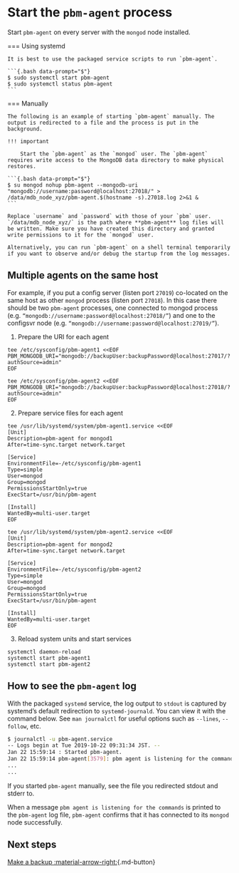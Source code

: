 # Start the `pbm-agent` process

Start `pbm-agent` on every server with the `mongod` node installed. 

=== Using systemd

    It is best to use the packaged service scripts to run `pbm-agent`.
    
    ```{.bash data-prompt="$"}
    $ sudo systemctl start pbm-agent
    $ sudo systemctl status pbm-agent
    ```

=== Manually

    The following is an example of starting `pbm-agent` manually. The output is redirected to a file and the process is put in the background.
    
    !!! important
    
        Start the `pbm-agent` as the `mongod` user. The `pbm-agent` requires write access to the MongoDB data directory to make physical restores.
    
    ```{.bash data-prompt="$"}
    $ su mongod nohup pbm-agent --mongodb-uri "mongodb://username:password@localhost:27018/" > /data/mdb_node_xyz/pbm-agent.$(hostname -s).27018.log 2>&1 &
    ```
    
    Replace `username` and `password` with those of your `pbm` user. `/data/mdb_node_xyz/` is the path where **pbm-agent** log files will be written. Make sure you have created this directory and granted write permissions to it for the `mongod` user.
    
    Alternatively, you can run `pbm-agent` on a shell terminal temporarily if you want to observe and/or debug the startup from the log messages.

## Multiple agents on the same host

For example, if you put a config server (listen port `27019`) co-located on the same host as other `mongod` process (listen port `27018`). 
In this case there should be two `pbm-agent` processes, one connected to mongod process (e.g. `“mongodb://username:password@localhost:27018/”`) and one to the configsvr node (e.g. `“mongodb://username:password@localhost:27019/”`).

1. Prepare the URI for each agent
```
tee /etc/sysconfig/pbm-agent1 <<EOF
PBM_MONGODB_URI="mongodb://backupUser:backupPassword@localhost:27017/?authSource=admin"
EOF
```
```
tee /etc/sysconfig/pbm-agent2 <<EOF
PBM_MONGODB_URI="mongodb://backupUser:backupPassword@localhost:27018/?authSource=admin"
EOF
```

2. Prepare service files for each agent
```
tee /usr/lib/systemd/system/pbm-agent1.service <<EOF
[Unit]
Description=pbm-agent for mongod1
After=time-sync.target network.target

[Service]
EnvironmentFile=-/etc/sysconfig/pbm-agent1
Type=simple
User=mongod
Group=mongod
PermissionsStartOnly=true
ExecStart=/usr/bin/pbm-agent

[Install]
WantedBy=multi-user.target
EOF
```
```
tee /usr/lib/systemd/system/pbm-agent2.service <<EOF
[Unit]
Description=pbm-agent for mongod2
After=time-sync.target network.target

[Service]
EnvironmentFile=-/etc/sysconfig/pbm-agent2
Type=simple
User=mongod
Group=mongod
PermissionsStartOnly=true
ExecStart=/usr/bin/pbm-agent

[Install]
WantedBy=multi-user.target
EOF
```

3. Reload system units and start services
```
systemctl daemon-reload
systemctl start pbm-agent1
systemctl start pbm-agent2
```

## How to see the `pbm-agent` log

With the packaged `systemd` service, the log output to `stdout` is captured by
systemd’s default redirection to `systemd-journald`. You can view it with the
command below. See `man journalctl` for useful options such as `--lines`, `--follow`, etc.

```{.bash data-prompt="$"}
$ journalctl -u pbm-agent.service
-- Logs begin at Tue 2019-10-22 09:31:34 JST. --
Jan 22 15:59:14 : Started pbm-agent.
Jan 22 15:59:14 pbm-agent[3579]: pbm agent is listening for the commands
...
...
```

If you started `pbm-agent` manually, see the file you redirected stdout and stderr to.

When a message `pbm agent is listening for the commands` is printed to the
`pbm-agent` log file, `pbm-agent` confirms that it has connected to its `mongod` node successfully.

## Next steps 

[Make a backup :material-arrow-right:](../usage/backup-physical.md){.md-button}

